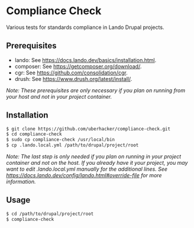 # Compliance Check
Various tests for standards compliance in Lando Drupal projects.

## Prerequisites
- lando: See https://docs.lando.dev/basics/installation.html.
- composer: See https://getcomposer.org/download/.
- cgr: See https://github.com/consolidation/cgr.
- drush: See https://www.drush.org/latest/install/.

_Note: These prerequisites are only necessary if you plan on running from your host and not in your project container._

## Installation
```bash
$ git clone https://github.com/uberhacker/compliance-check.git
$ cd compliance-check
$ sudo cp compliance-check /usr/local/bin
$ cp .lando.local.yml /path/to/drupal/project/root
```
_Note: The last step is only needed if you plan on running in your project container and not on the host._
_If you already have it your project, you may want to edit .lando.local.yml manually for the additional lines._
_See https://docs.lando.dev/config/lando.html#override-file for more information._

## Usage
```bash
$ cd /path/to/drupal/project/root
$ compliance-check
```
